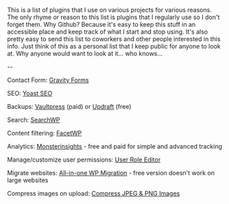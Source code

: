 This is a list of plugins that I use on various projects for various reasons. The only rhyme or reason to this list is plugins that I regularly use so I don't forget them. Why Github? Because it's easy to keep this stuff in an accessible place and keep track of what I start and stop using. It's also pretty easy to send this list to coworkers and other people interested in this info. Just think of this as a personal list that I keep public for anyone to look at. Why anyone would want to look at it... who knows...

--

Contact Form: [Gravity Forms](https://www.gravityforms.com/)

SEO: [Yoast SEO](https://wordpress.org/plugins/wordpress-seo/)

Backups: [Vaultpress](https://vaultpress.com/) (paid) or [Updraft](https://updraftplus.com/) (free)

Search: [SearchWP](https://searchwp.com/)

Content filtering: [FacetWP](https://facetwp.com/)

Analytics: [Monsterinsights](https://www.monsterinsights.com/) - free and paid for simple and advanced tracking

Manage/customize user permissions: [User Role Editor](https://wordpress.org/plugins/user-role-editor/)

Migrate websites: [All-in-one WP Migration](https://wordpress.org/plugins/all-in-one-wp-migration/) - free version doesn't work on large websites

Compress images on upload: [Compress JPEG & PNG Images](https://wordpress.org/plugins/tiny-compress-images/)

